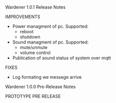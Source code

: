 Wardener 1.0.1 Release Notes

IMPROVEMENTS

- Power managment of pc. Supported:
  - reboot
  - shutdown
- Sound managment of pc. Supported:
  - mute/unmute
  - volume control
- Publication of sound status of system over mqtt

FIXES

- Log formating we messege arrive

Wardener 1.0.0 Pre-Release Notes

PROTOTYPE PRE RELEASE
